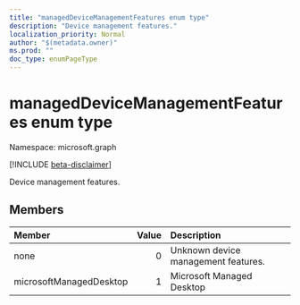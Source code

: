 ```yaml
---
title: "managedDeviceManagementFeatures enum type"
description: "Device management features."
localization_priority: Normal
author: "$(metadata.owner)"
ms.prod: ""
doc_type: enumPageType
---
```


# managedDeviceManagementFeatures enum type

Namespace: microsoft.graph

[!INCLUDE [beta-disclaimer](../../includes/beta-disclaimer.md)]

Device management features.

## Members

| Member                  | Value | Description                         |
| :---------------------- | ----: | :---------------------------------- |
| none                    | 0     | Unknown device management features. |
| microsoftManagedDesktop | 1     | Microsoft Managed Desktop           |
